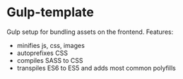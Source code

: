 # Gulp-template

Gulp setup for bundling assets on the frontend. Features:
* minifies js, css, images
* autoprefixes CSS
* compiles SASS to CSS
* transpiles ES6 to ES5 and adds most common polyfills
